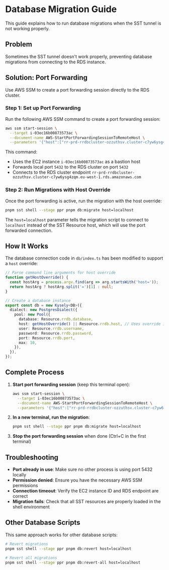 # Database Migration Guide

This guide explains how to run database migrations when the SST tunnel is not working properly.

## Problem

Sometimes the SST tunnel doesn't work properly, preventing database migrations from connecting to the RDS instance.

## Solution: Port Forwarding

Use AWS SSM to create a port forwarding session directly to the RDS cluster.

### Step 1: Set up Port Forwarding

Run the following AWS SSM command to create a port forwarding session:

```bash
aws ssm start-session \
  --target i-03ec16b00873573ac \
  --document-name AWS-StartPortForwardingSessionToRemoteHost \
  --parameters '{"host":["rr-prd-rrdbcluster-ozzuthsv.cluster-c7yw6ysg4zqm.eu-west-1.rds.amazonaws.com"],"portNumber":["5432"],"localPortNumber":["5432"]}'
```

This command:
- Uses the EC2 instance `i-03ec16b00873573ac` as a bastion host
- Forwards local port `5432` to the RDS cluster on port `5432`
- Connects to the RDS cluster endpoint `rr-prd-rrdbcluster-ozzuthsv.cluster-c7yw6ysg4zqm.eu-west-1.rds.amazonaws.com`

### Step 2: Run Migrations with Host Override

Once the port forwarding is active, run the migration with the host override:

```bash
pnpm sst shell --stage ppr pnpm db:migrate host=localhost
```

The `host=localhost` parameter tells the migration script to connect to `localhost` instead of the SST Resource host, which will use the port forwarded connection.

## How It Works

The database connection code in `db/index.ts` has been modified to support a `host` override:

```typescript
// Parse command line arguments for host override
function getHostOverride() {
  const hostArg = process.argv.find(arg => arg.startsWith('host='));
  return hostArg ? hostArg.split('=')[1] : null;
}

// Create a database instance
export const db = new Kysely<DB>({
  dialect: new PostgresDialect({
    pool: new Pool({
      database: Resource.rrdb.database,
      host: getHostOverride() || Resource.rrdb.host, // Uses override if provided
      user: Resource.rrdb.username,
      password: Resource.rrdb.password,
      port: Resource.rrdb.port,
      max: 10,
    }),
  }),
});
```

## Complete Process

1. **Start port forwarding session** (keep this terminal open):
   ```bash
   aws ssm start-session \
     --target i-03ec16b00873573ac \
     --document-name AWS-StartPortForwardingSessionToRemoteHost \
     --parameters '{"host":["rr-prd-rrdbcluster-ozzuthsv.cluster-c7yw6ysg4zqm.eu-west-1.rds.amazonaws.com"],"portNumber":["5432"],"localPortNumber":["5432"]}'
   ```

2. **In a new terminal, run the migration**:
   ```bash
   pnpm sst shell --stage ppr pnpm db:migrate host=localhost
   ```

3. **Stop the port forwarding session** when done (Ctrl+C in the first terminal)

## Troubleshooting

- **Port already in use**: Make sure no other process is using port 5432 locally
- **Permission denied**: Ensure you have the necessary AWS SSM permissions
- **Connection timeout**: Verify the EC2 instance ID and RDS endpoint are correct
- **Migration fails**: Check that all SST resources are properly loaded in the shell environment

## Other Database Scripts

This same approach works for other database scripts:

```bash
# Revert migrations
pnpm sst shell --stage ppr pnpm db:revert host=localhost

# Revert all migrations  
pnpm sst shell --stage ppr pnpm db:revert-all host=localhost
``` 